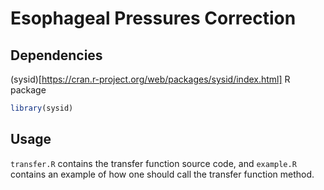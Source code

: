 # Esophageal Pressures Correction

## Dependencies

(sysid)[https://cran.r-project.org/web/packages/sysid/index.html] R package

```R
library(sysid)
```

## Usage

`transfer.R` contains the transfer function source code, and `example.R` contains an example of how one should call the transfer function method.
